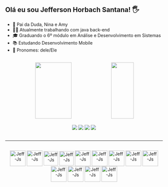 ## Olá eu sou Jefferson Horbach Santana! 🖐

- 👧 Pai da Duda, Nina e Amy
- 👩‍💻 Atualmente trabalhando com java back-end 
- 🎓 Graduando o 6º módulo em Análise e Desenvolvimento em Sistemas
- 📚 Estudando Desenvolvimento Mobile
- 🙂 Pronomes: dele/Ele
<br>

<div align="center">
 <img height="180em" width="48%" src="https://github-readme-stats.vercel.app/api?username=JeffersonSantanaHorbach&show_icons=true&theme=radical"/> 
 <img height="180em" width="38%" src="https://github-readme-stats.vercel.app/api/top-langs?username=JeffersonSantanaHorbach&layout=donut-vertical&langs_count=16&theme=radical"/> 
</div>
<br>

<div align="center">
 <a href="https://www.linkedin.com/in/jeffersoncsantana/" target="_blank"><img src="https://img.shields.io/badge/LinkedIn-0077B5?style=for-the-badge&logo=linkedin&logoColor=white target="_blank"></a> 
    <a href="https://discord.gg/https://discord.gg/ySysHWhUUw" target="_blank"><img src="https://img.shields.io/badge/Discord-7289DA?style=for-the-badge&logo=discord&logoColor=white" target="_blank"></a> 
    <a href="jefferson.s.horbach@gmail.com"><img src="https://img.shields.io/badge/Gmail-D14836?style=for-the-badge&logo=gmail&logoColor=white" target="_blank"></a>
    <a href ="https://api.whatsapp.com/send?phone=555547988809922"><img src="https://img.shields.io/badge/WhatsApp-25D366?style=for-the-badge&logo=whatsapp&logoColor=white" target="_blank"></a>
</div>  
<br>
<hr>

<div align="center"><br>
    <img align="center" alt="Jeff-Js" height="50" width="50" src="https://cdn.jsdelivr.net/gh/devicons/devicon/icons/html5/html5-original-wordmark.svg" />       
    <img align="center" alt="Jeff-Js" height="50" width="50" src="https://cdn.jsdelivr.net/gh/devicons/devicon/icons/css3/css3-original-wordmark.svg" />      
    <img align="center" alt="Jeff-Js" height="46" width="46" src="https://cdn.jsdelivr.net/gh/devicons/devicon/icons/javascript/javascript-original.svg"/>
    <img align="center" alt="Jeff-Js" height="46" width="46" src="https://cdn.jsdelivr.net/gh/devicons/devicon/icons/bootstrap/bootstrap-original.svg"/>
    <img align="center" alt="Jeff-Js" height="50" width="50" src="https://cdn.jsdelivr.net/gh/devicons/devicon/icons/angularjs/angularjs-original.svg" />              
    <img align="center" alt="Jeff-Js" height="50" width="50" src="https://cdn.jsdelivr.net/gh/devicons/devicon/icons/java/java-original.svg" />
    <img align="center" alt="Jeff-Js" height="50" width="50" src="https://cdn.jsdelivr.net/gh/devicons/devicon/icons/spring/spring-original-wordmark.svg" />
    <img align="center" alt="Jeff-Js" height="50" width="50" src="https://cdn.jsdelivr.net/gh/devicons/devicon/icons/mysql/mysql-original-wordmark.svg" />          
    <img align="center" alt="Jeff-Js" height="50" width="50" src="https://cdn.jsdelivr.net/gh/devicons/devicon/icons/gradle/gradle-plain.svg" />
    <img align="center" alt="Jeff-Js" height="50" width="50" src="https://cdn.jsdelivr.net/gh/devicons/devicon/icons/selenium/selenium-original.svg" />
    <img align="center" alt="Jeff-Js" height="50" width="50" src="https://cdn.jsdelivr.net/gh/devicons/devicon/icons/tomcat/tomcat-original.svg" />
    <img align="center" alt="Jeff-Js" height="50" width="50" src="https://cdn.jsdelivr.net/gh/devicons/devicon/icons/react/react-original.svg"/>
   <img align="center" alt="Jeff-Js" height="50" width="50" src="https://cdn.jsdelivr.net/gh/devicons/devicon/icons/vagrant/vagrant-original.svg"/>
      
</div>
